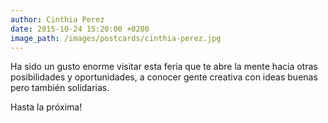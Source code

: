 ```yaml
---
author: Cinthia Perez
date: 2015-10-24 15:20:00 +0200
image_path: /images/postcards/cinthia-perez.jpg
---
```

Ha sido un gusto enorme visitar esta feria que te abre la mente hacia otras posibilidades y oportunidades, a conocer gente creativa con ideas buenas pero también solidarias.

Hasta la próxima!
